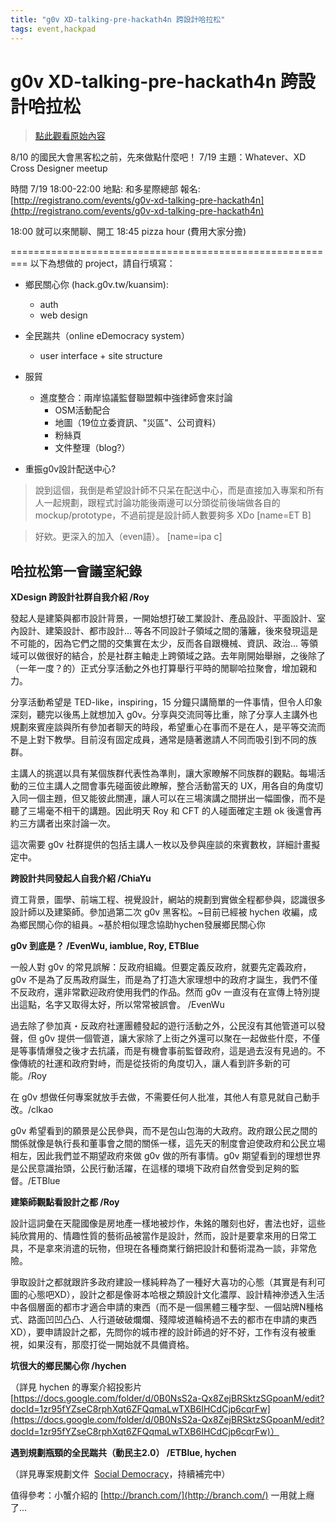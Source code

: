 ```yaml
---
title: "g0v XD-talking-pre-hackath4n 跨設計哈拉松"
tags: event,hackpad
---
```


# g0v XD-talking-pre-hackath4n 跨設計哈拉松

> [點此觀看原始內容](https://g0v.hackpad.tw/qkq2J2oO2Cq)


8/10 的國民大會黑客松之前，先來做點什麼吧！
7/19 主題：Whatever、XD Cross Designer meetup

時間 7/19 18:00-22:00
地點: 和多星際總部
報名:  [http://registrano.com/events/g0v-xd-talking-pre-hackath4n](http://registrano.com/events/g0v-xd-talking-pre-hackath4n)

18:00 就可以來閒聊、開工
18:45 pizza hour (費用大家分擔)

=========================================================
以下為想做的 project，請自行填寫：

- 鄉民關心你 (hack.g0v.tw/kuansim):
    - auth
    - web design

- 全民踹共（online eDemocracy system）
    - user interface + site structure

- 服貿
    - 進度整合：兩岸協議監督聯盟賴中強律師會來討論
        - OSM活動配合
        - 地圖（19位立委資訊、"災區"、公司資料）
        - 粉絲頁
        - 文件整理（blog?）

- 重振g0v設計配送中心?
> 說到這個，我倒是希望設計師不只呆在配送中心，而是直接加入專案和所有人一起規劃，跟程式討論功能後兩邊可以分頭從前後端做各自的mockup/prototype，不過前提是設計師人數要夠多 XDo
> [name=ET B]

> 好欸。更深入的加入（even語）。
> [name=ipa c]


## 哈拉松第一會議室紀錄


**XDesign 跨設計社群自我介紹 /Roy**

發起人是建築與都市設計背景，一開始想打破工業設計、產品設計、平面設計、室內設計、建築設計、都市設計... 等各不同設計子領域之間的藩籬，後來發現這是不可能的，因為它們之間的交集實在太少，反而各自跟機械、資訊、政治... 等領域可以做很好的結合，於是社群主軸走上跨領域之路。去年剛開始舉辦，之後除了（一年一度？的）正式分享活動之外也打算舉行平時的閒聊哈拉聚會，增加親和力。

分享活動希望是 TED-like，inspiring，15 分鐘只講簡單的一件事情，但令人印象深刻，聽完以後馬上就想加入 g0v。分享與交流同等比重，除了分享人主講外也規劃來賓座談與所有參加者聊天的時段，希望重心在事而不是在人，是平等交流而不是上對下教學。目前沒有固定成員，通常是隨著邀請人不同而吸引到不同的族群。

主講人的挑選以具有某個族群代表性為準則，讓大家瞭解不同族群的觀點。每場活動的三位主講人之間會事先碰面彼此瞭解，整合活動當天的 UX，用各自的角度切入同一個主題，但又能彼此關連，讓人可以在三場演講之間拼出一幅圖像，而不是聽了三場毫不相干的講題。因此明天 Roy 和 CFT 的人碰面確定主題 ok 後還會再約三方講者出來討論一次。

這次需要 g0v 社群提供的包括主講人一枚以及參與座談的來賓數枚，詳細計畫擬定中。

**跨設計共同發起人自我介紹 /ChiaYu**

資工背景，圖學、前端工程、視覺設計，網站的規劃到實做全程都參與，認識很多設計師以及建築師。參加過第二次 g0v 黑客松。~目前已經被 hychen 收編，成為鄉民關心你的組員。~基於相似理念協助hychen發展鄉民關心你

**g0v 到底是？ /EvenWu, iamblue, Roy, ETBlue**

一般人對 g0v 的常見誤解：反政府組織。但要定義反政府，就要先定義政府，g0v 不是為了反馬政府誕生，而是為了打造大家理想中的政府才誕生，我們不僅不反政府，還非常歡迎政府使用我們的作品。然而 g0v 一直沒有在宣傳上特別提出這點，名字又取得太好，所以常常被誤會。 /EvenWu

過去除了參加真・反政府社運團體發起的遊行活動之外，公民沒有其他管道可以發聲，但 g0v 提供一個管道，讓大家除了上街之外還可以聚在一起做些什麼，不僅是等事情爆發之後才去抗議，而是有機會事前監督政府，這是過去沒有見過的。不像傳統的社運和政府對峙，而是從技術的角度切入，讓人看到許多新的可能。/Roy

在 g0v 想做任何專案就放手去做，不需要任何人批准，其他人有意見就自己動手改。/clkao

g0v 希望看到的願景是公民參與，而不是包山包海的大政府。政府跟公民之間的關係就像是執行長和董事會之間的關係一樣，這先天的制度會迫使政府和公民立場相左，因此我們並不期望政府來做 g0v 做的所有事情。g0v 期望看到的理想世界是公民意識抬頭，公民行動活躍，在這樣的環境下政府自然會受到足夠的監督。/ETBlue

**建築師觀點看設計之都 /Roy**

設計這詞彙在天龍國像是房地產一樣地被炒作，朱銘的雕刻也好，書法也好，這些純欣賞用的、情趣性質的藝術品被當作是設計，然而，設計是要拿來用的日常工具，不是拿來消遣的玩物，但現在各種商業行銷把設計和藝術混為一談，非常危險。

爭取設計之都就跟許多政府建設一樣純粹為了一種好大喜功的心態（其實是有利可圖的心態吧XD），設計之都是像哥本哈根之類設計文化濃厚、設計精神滲透入生活中各個層面的都市才適合申請的東西（而不是一個黑體三種字型、一個站牌N種格式、路面凹凹凸凸、人行道破破爛爛、殘障坡道輪椅過不去的都市在申請的東西XD），要申請設計之都，先問你的城市裡的設計師過的好不好，工作有沒有被重視，如果沒有，那麼打從一開始就不具備資格。

**坑很大的鄉民關心你 /hychen**

（詳見 hychen 的專案介紹投影片 [https://docs.google.com/folder/d/0B0NsS2a-Qx8ZejBRSktzSGpoanM/edit?docId=1zr95fYZseC8rphXqt6ZFQqmaLwTXB6IHCdCjp6cqrFw](https://docs.google.com/folder/d/0B0NsS2a-Qx8ZejBRSktzSGpoanM/edit?docId=1zr95fYZseC8rphXqt6ZFQqmaLwTXB6IHCdCjp6cqrFw)）

**遇到規劃瓶頸的全民踹共（動民主2.0） /ETBlue, hychen**

（詳見專案規劃文件  [Social Democracy](https://g0v.hackpad.tw/iTXM54EBWVo)，持續補完中）

值得參考：小蟹介紹的 [http://branch.com/](http://branch.com/) 一用就上癮了...


